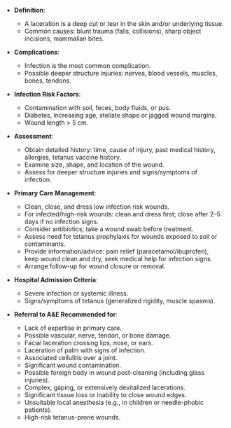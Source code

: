 - **Definition**: 
  - A laceration is a deep cut or tear in the skin and/or underlying tissue.
  - Common causes: blunt trauma (falls, collisions), sharp object incisions, mammalian bites.

- **Complications**: 
  - Infection is the most common complication.
  - Possible deeper structure injuries: nerves, blood vessels, muscles, bones, tendons.

- **Infection Risk Factors**: 
  - Contamination with soil, feces, body fluids, or pus.
  - Diabetes, increasing age, stellate shape or jagged wound margins.
  - Wound length > 5 cm.

- **Assessment**:
  - Obtain detailed history: time, cause of injury, past medical history, allergies, tetanus vaccine history.
  - Examine size, shape, and location of the wound.
  - Assess for deeper structure injuries and signs/symptoms of infection.

- **Primary Care Management**:
  - Clean, close, and dress low infection risk wounds.
  - For infected/high-risk wounds: clean and dress first; close after 2–5 days if no infection signs.
  - Consider antibiotics; take a wound swab before treatment.
  - Assess need for tetanus prophylaxis for wounds exposed to soil or contaminants.
  - Provide information/advice: pain relief (paracetamol/ibuprofen), keep wound clean and dry, seek medical help for infection signs.
  - Arrange follow-up for wound closure or removal.

- **Hospital Admission Criteria**:
  - Severe infection or systemic illness.
  - Signs/symptoms of tetanus (generalized rigidity, muscle spasms).

- **Referral to A&E Recommended for**:
  - Lack of expertise in primary care.
  - Possible vascular, nerve, tendon, or bone damage.
  - Facial laceration crossing lips, nose, or ears.
  - Laceration of palm with signs of infection.
  - Associated cellulitis over a joint.
  - Significant wound contamination.
  - Possible foreign body in wound post-cleaning (including glass injuries).
  - Complex, gaping, or extensively devitalized lacerations.
  - Significant tissue loss or inability to close wound edges.
  - Unsuitable local anesthesia (e.g., in children or needle-phobic patients).
  - High-risk tetanus-prone wounds.